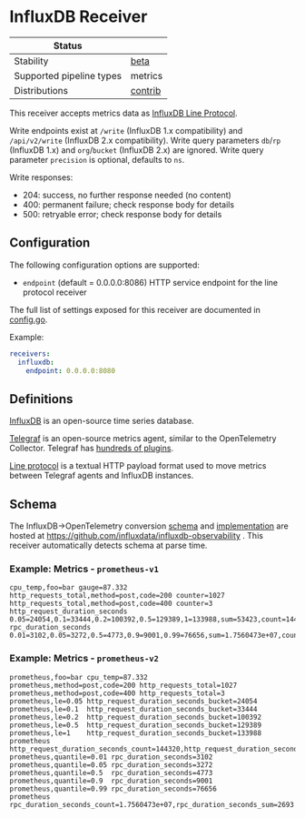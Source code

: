 # InfluxDB Receiver

| Status                   |           |
| ------------------------ |-----------|
| Stability                | [beta]    |
| Supported pipeline types | metrics   |
| Distributions            | [contrib] |

This receiver accepts metrics data as [InfluxDB Line Protocol](https://docs.influxdata.com/influxdb/v2.0/reference/syntax/line-protocol/).

Write endpoints exist at `/write` (InfluxDB 1.x compatibility) and `/api/v2/write` (InfluxDB 2.x compatibility).
Write query parameters `db`/`rp` (InfluxDB 1.x) and `org`/`bucket` (InfluxDB 2.x) are ignored.
Write query parameter `precision` is optional, defaults to `ns`.

Write responses:
- 204: success, no further response needed (no content)
- 400: permanent failure; check response body for details
- 500: retryable error; check response body for details

## Configuration

The following configuration options are supported:

* `endpoint` (default = 0.0.0.0:8086) HTTP service endpoint for the line protocol receiver

The full list of settings exposed for this receiver are documented in [config.go](config.go).

Example:
```yaml
receivers:
  influxdb:
    endpoint: 0.0.0.0:8080
```

## Definitions

[InfluxDB](https://www.influxdata.com/products/influxdb/) is an open-source time series database.

[Telegraf](https://www.influxdata.com/time-series-platform/telegraf/) is an open-source metrics agent, similar to the OpenTelemetry Collector.
Telegraf has [hundreds of plugins](https://www.influxdata.com/products/integrations/?_integrations_dropdown=telegraf-plugins).

[Line protocol](https://docs.influxdata.com/influxdb/v2.0/reference/syntax/line-protocol/) is a textual HTTP payload format used to move metrics between Telegraf agents and InfluxDB instances.

## Schema

The InfluxDB->OpenTelemetry conversion [schema](https://github.com/influxdata/influxdb-observability/blob/main/docs/index.md) and [implementation](https://github.com/influxdata/influxdb-observability/tree/main/influx2otel) are hosted at https://github.com/influxdata/influxdb-observability .
This receiver automatically detects schema at parse time.

### Example: Metrics - `prometheus-v1`
```
cpu_temp,foo=bar gauge=87.332
http_requests_total,method=post,code=200 counter=1027
http_requests_total,method=post,code=400 counter=3
http_request_duration_seconds 0.05=24054,0.1=33444,0.2=100392,0.5=129389,1=133988,sum=53423,count=144320
rpc_duration_seconds 0.01=3102,0.05=3272,0.5=4773,0.9=9001,0.99=76656,sum=1.7560473e+07,count=2693
```

### Example: Metrics - `prometheus-v2`
```
prometheus,foo=bar cpu_temp=87.332
prometheus,method=post,code=200 http_requests_total=1027
prometheus,method=post,code=400 http_requests_total=3
prometheus,le=0.05 http_request_duration_seconds_bucket=24054
prometheus,le=0.1  http_request_duration_seconds_bucket=33444
prometheus,le=0.2  http_request_duration_seconds_bucket=100392
prometheus,le=0.5  http_request_duration_seconds_bucket=129389
prometheus,le=1    http_request_duration_seconds_bucket=133988
prometheus         http_request_duration_seconds_count=144320,http_request_duration_seconds_sum=53423
prometheus,quantile=0.01 rpc_duration_seconds=3102
prometheus,quantile=0.05 rpc_duration_seconds=3272
prometheus,quantile=0.5  rpc_duration_seconds=4773
prometheus,quantile=0.9  rpc_duration_seconds=9001
prometheus,quantile=0.99 rpc_duration_seconds=76656
prometheus               rpc_duration_seconds_count=1.7560473e+07,rpc_duration_seconds_sum=2693
```

[beta]: https://github.com/open-telemetry/opentelemetry-collector#beta
[contrib]: https://github.com/open-telemetry/opentelemetry-collector-releases/tree/main/distributions/otelcol-contrib